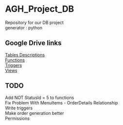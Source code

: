 # AGH_Project_DB
Repository for our DB project  
generator : python  
## Google Drive links  
[Tables Descriptions](https://docs.google.com/document/d/1ed-3Rizs0vEp_SB2Hms8h4asM-vqbvdcp9NlCj4hS8E/edit?usp=sharing)  
[Functions](https://docs.google.com/document/d/1yGalQx1Phkhacd8q3LmkxFNB4Oyxytc42SWbX3FypWc/edit?usp=sharing)  
[Triggers](https://docs.google.com/document/d/1l1dbKmcFszW980qPurvi-eRV4OW17JFVPmoglGJKzEY/edit?usp=sharing)  
[Views](https://docs.google.com/document/d/1Tm1gSc8CTegt6xijaSnBYqJ8XH_Aix2Ks6MEcc9uyw8/edit?usp=sharing)  
## TODO  
Add NOT StatusId = 5 to functions  
Fix Problem With MenuItems - OrderDetails Relationship  
Write triggers  
Make order generation better  
Permissions  

